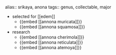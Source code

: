alias:: srikaya, anona
tags:: genus, collectable, major

- selected for [[edem]]
	- {{embed [[annona muricata]]}}
	- {{embed [[annona squamosa]]}}
- research
	- {{embed [[annona cherimola]]}}
	- {{embed [[annona reticulata]]}}
	- {{embed [[annona atemoya]]}}